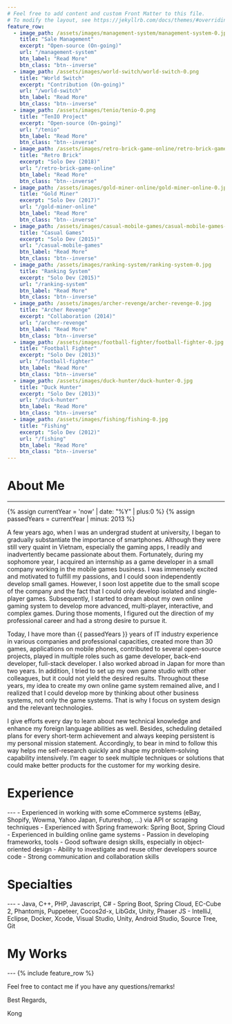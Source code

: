 ```yaml
---
# Feel free to add content and custom Front Matter to this file.
# To modify the layout, see https://jekyllrb.com/docs/themes/#overriding-theme-defaults
feature_row:
  - image_path: /assets/images/management-system/management-system-0.jpg
    title: "Sale Management"
    excerpt: "Open-source (On-going)"
    url: "/management-system"
    btn_label: "Read More"
    btn_class: "btn--inverse"
  - image_path: /assets/images/world-switch/world-switch-0.png
    title: "World Switch"
    excerpt: "Contribution (On-going)"
    url: "/world-switch"
    btn_label: "Read More"
    btn_class: "btn--inverse"
  - image_path: /assets/images/tenio/tenio-0.png
    title: "TenIO Project"
    excerpt: "Open-source (On-going)"
    url: "/tenio"
    btn_label: "Read More"
    btn_class: "btn--inverse"
  - image_path: /assets/images/retro-brick-game-online/retro-brick-game-online-0.jpg
    title: "Retro Brick"
    excerpt: "Solo Dev (2018)"
    url: "/retro-brick-game-online"
    btn_label: "Read More"
    btn_class: "btn--inverse"    
  - image_path: /assets/images/gold-miner-online/gold-miner-online-0.jpg
    title: "Gold Miner"
    excerpt: "Solo Dev (2017)"
    url: "/gold-miner-online"
    btn_label: "Read More"
    btn_class: "btn--inverse"
  - image_path: /assets/images/casual-mobile-games/casual-mobile-games-0.jpg
    title: "Casual Games"
    excerpt: "Solo Dev (2015)"
    url: "/casual-mobile-games"
    btn_label: "Read More"
    btn_class: "btn--inverse"
  - image_path: /assets/images/ranking-system/ranking-system-0.jpg
    title: "Ranking System"
    excerpt: "Solo Dev (2015)"
    url: "/ranking-system"
    btn_label: "Read More"
    btn_class: "btn--inverse"    
  - image_path: /assets/images/archer-revenge/archer-revenge-0.jpg
    title: "Archer Revenge"
    excerpt: "Collaboration (2014)"
    url: "/archer-revenge"
    btn_label: "Read More"
    btn_class: "btn--inverse"
  - image_path: /assets/images/football-fighter/football-fighter-0.jpg
    title: "Football Fighter"
    excerpt: "Solo Dev (2013)"
    url: "/football-fighter"
    btn_label: "Read More"
    btn_class: "btn--inverse"    
  - image_path: /assets/images/duck-hunter/duck-hunter-0.jpg
    title: "Duck Hunter"
    excerpt: "Solo Dev (2013)"
    url: "/duck-hunter"
    btn_label: "Read More"
    btn_class: "btn--inverse"
  - image_path: /assets/images/fishing/fishing-0.jpg
    title: "Fishing"
    excerpt: "Solo Dev (2012)"
    url: "/fishing"
    btn_label: "Read More"
    btn_class: "btn--inverse"    
---
```


<h1> About Me </h1>

---
{% assign currentYear = 'now' | date: "%Y" | plus:0 %}
{% assign passedYears = currentYear | minus: 2013 %}

A few years ago, when I was an undergrad student at university, I began to gradually substantiate the importance of smartphones. Although they were still very quaint in Vietnam, especially the gaming apps, I readily and inadvertently became passionate about them. Fortunately, during my sophomore year, I acquired an internship as a game developer in a small company working in the mobile games business. I was immensely excited and motivated to fulfill my passions, and I could soon independently develop small games. However, I soon lost appetite due to the small scope of the company and the fact that I could only develop isolated and single-player games. Subsequently, I started to dream about my own online gaming system to develop more advanced, multi-player, interactive, and complex games. During those moments, I figured out the direction of my professional career and had a strong desire to pursue it.

Today, I have more than {{ passedYears }} years of IT industry experience in various companies and professional capacities, created more than 30 games, applications on mobile phones, contributed to several open-source projects, played in multiple roles such as game developer, back-end developer, full-stack developer. I also worked abroad in Japan for more than two years. In addition, I tried to set up my own game studio with other colleagues, but it could not yield the desired results. Throughout these years, my idea to create my own online game system remained alive, and I realized that I could develop more by thinking about other business systems, not only the game systems. That is why I focus on system design and the relevant technologies.

I give efforts every day to learn about new technical knowledge and enhance my foreign language abilities as well. Besides, scheduling detailed plans for every short-term achievement and always keeping persistent is my personal mission statement. Accordingly, to bear in mind to follow this way helps me self-research quickly and shape my problem-solving capability intensively. I’m eager to seek multiple techniques or solutions that could make better products for the customer for my working desire.

<h1> Experience </h1>
---
- Experienced in working with some eCommerce systems (eBay, Shopify, Wowma, Yahoo Japan, Futureshop, ...) via API or scraping techniques
- Experienced with Spring framework: Spring Boot, Spring Cloud
- Experienced in building online game systems
- Passion in developing frameworks, tools
- Good software design skills, especially in object-oriented design
- Ability to investigate and reuse other developers source code	
- Strong communication and collaboration skills

<h1> Specialties </h1>
---
- Java, C++, PHP, Javascript, C#
- Spring Boot, Spring Cloud, EC-Cube 2, Phantomjs, Puppeteer, Cocos2d-x, LibGdx, Unity, Phaser JS
- IntelliJ, Eclipse, Docker, Xcode, Visual Studio, Unity, Android Studio, Source Tree, Git

<h1> My Works </h1>
---
{% include feature_row %}

Feel free to contact me if you have any questions/remarks!

Best Regards,

Kong
